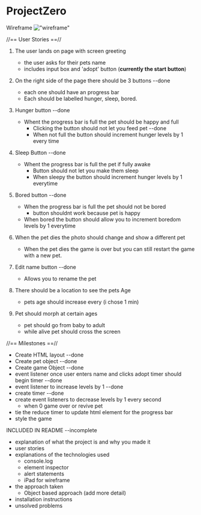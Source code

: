 # ProjectZero

Wireframe
!["wireframe"](./relative/path/to/image)

//== User Stories ==//

1. The user lands on page with screen greeting 
    - the user asks for their pets name
    - includes input box and 'adopt' button (**currently the start button**)

2. On the right side of the page there should be 3 buttons --done
    - each one should have an progress bar 
    - Each should be labelled hunger, sleep, bored. 

3. Hunger button --done
    - Whent the progress bar is full the pet should be happy and full
        - Clicking the button should not let you feed pet --done
        - When not full the button should increment hunger levels by 1 every time

4. Sleep Button --done
    - Whent the progress bar is full the pet if fully awake
        - Button should not let you make them sleep
        - When sleepy the button should increment hunger levels by 1 everytime

5. Bored button --done
    - When the progress bar is full the pet should not be bored
        - button shouldnt work because pet is happy
    - When bored the button should allow you to increment boredom levels by 1 everytime

6. When the pet dies the photo should change and show a different pet
    - When the pet dies the game is over but you can still restart the game with a new pet.

7. Edit name button --done
    - Allows you to rename the pet

8. There should be a location to see the pets Age
    - pets age should increase every (i chose 1 min)

9. Pet should morph at certain ages
    - pet should go from baby to adult
    - while alive pet should cross the screen

//== Milestones ==//
- Create HTML layout --done
- Create pet object --done
- Create game Object --done
- event listener once user enters name and clicks adopt timer should begin timer --done
- event listener to increase levels by 1 --done
- create timer --done
- create event listeners to decrease levels by 1 every second
    - when 0 game over or revive pet
- tie the reduce timer to update html element for the progress bar
- style the game


INCLUDED IN README --incomplete
- explanation of what the project is and why you made it
- user stories
- explanations of the technologies used
    - console.log
    - element inspector
    - alert statements
    - iPad for wireframe
- the approach taken
    - Object based approach (add more detail)
- installation instructions
- unsolved problems


    
